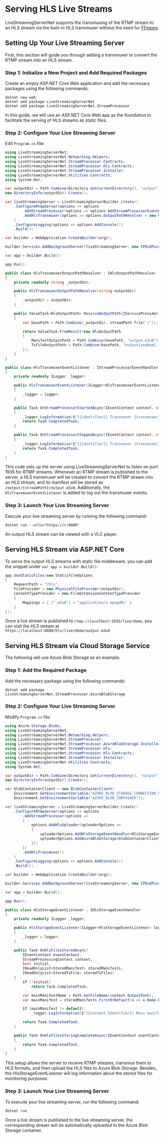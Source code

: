 # Serving HLS Live Streams

LiveStreamingServerNet supports the transmuxing of the RTMP stream to an HLS stream via the built-in HLS transmuxer without the need for [FFmpeg](https://ffmpeg.org/).

## Setting Up Your Live Streaming Server

First, this section will guide you through adding a transmuxer to convert the RTMP stream into an HLS stream.

### Step 1: Initialize a New Project and Add Required Packages

Create an empty ASP.NET Core Web application and add the necessary packages using the following commands:

```
dotnet new web
dotnet add package LiveStreamingServerNet
dotnet add package LiveStreamingServerNet.StreamProcessor
```

In this guide, we will use an ASP.NET Core Web app as the foundation to facilitate the serving of HLS streams as static files.

### Step 2: Configure Your Live Streaming Server

Edit `Program.cs` file:

```cs linenums="1"
using LiveStreamingServerNet;
using LiveStreamingServerNet.Networking.Helpers;
using LiveStreamingServerNet.StreamProcessor.Contracts;
using LiveStreamingServerNet.StreamProcessor.Hls.Contracts;
using LiveStreamingServerNet.StreamProcessor.Installer;
using LiveStreamingServerNet.Utilities.Contracts;
using System.Net;

var outputDir = Path.Combine(Directory.GetCurrentDirectory(), "output");
new DirectoryInfo(outputDir).Create();

var liveStreamingServer = LiveStreamingServerBuilder.Create()
    .ConfigureRtmpServer(options => options
        .AddStreamProcessor(options => options.AddStreamProcessorEventHandler<HlsTransmuxerEventListener>())
        .AddHlsTransmuxer(options => options.OutputPathResolver = new HlsTransmuxerOutputPathResolver(outputDir))
    )
    .ConfigureLogging(options => options.AddConsole())
    .Build();

var builder = WebApplication.CreateBuilder(args);

builder.Services.AddBackgroundServer(liveStreamingServer, new IPEndPoint(IPAddress.Any, 1935));

var app = builder.Build();

app.Run();

public class HlsTransmuxerOutputPathResolver : IHlsOutputPathResolver
{
    private readonly string _outputDir;

    public HlsTransmuxerOutputPathResolver(string outputDir)
    {
        _outputDir = outputDir;
    }

    public ValueTask<HlsOutputPath> ResolveOutputPath(IServiceProvider services, Guid contextIdentifier, string streamPath, IReadOnlyDictionary<string, string> streamArguments)
    {
        var basePath = Path.Combine(_outputDir, streamPath.Trim('/'));

        return ValueTask.FromResult(new HlsOutputPath
        {
            ManifestOutputPath = Path.Combine(basePath, "output.m3u8"),
            TsFileOutputPath = Path.Combine(basePath, "output{seqNum}.ts")
        });
    }
}

public class HlsTransmuxerEventListener : IStreamProcessorEventHandler
{
    private readonly ILogger _logger;

    public HlsTransmuxerEventListener(ILogger<HlsTransmuxerEventListener> logger)
    {
        _logger = logger;
    }

    public Task OnStreamProcessorStartedAsync(IEventContext context, string transmuxer, Guid identifier, uint clientId, string inputPath, string outputPath, string streamPath, IReadOnlyDictionary<string, string> streamArguments)
    {
        _logger.LogInformation($"[{identifier}] Transmuxer {transmuxer} started: {inputPath} -> {outputPath}");
        return Task.CompletedTask;
    }

    public Task OnStreamProcessorStoppedAsync(IEventContext context, string transmuxer, Guid identifier, uint clientId, string inputPath, string outputPath, string streamPath, IReadOnlyDictionary<string, string> streamArguments)
    {
        _logger.LogInformation($"[{identifier}] Transmuxer {transmuxer} stopped: {inputPath} -> {outputPath}");
        return Task.CompletedTask;
    }
}
```

This code sets up the server using LiveStreamingServerNet to listen on port 1935 for RTMP streams. Whenever an RTMP stream is published to the server, a HLS transmuxer will be created to convert the RTMP stream into an HLS stream, and its manifest will be stored as `/output/{streamPath}/output.m3u8`. Additionally, the `HlsTransmuxerEventListener` is added to log out the transmuxer events.

### Step 3: Launch Your Live Streaming Server

Execute your live streaming server by running the following command:

```
dotnet run --urls="https://+:8080"
```

An output HLS stream can be viewed with a VLC player.

## Serving HLS Stream via ASP.NET Core

To serve the output HLS streams with static file middleware, you can add the snippet under `var app = builder.Build()`:

```cs linenums="1"
app.UseStaticFiles(new StaticFileOptions
{
    RequestPath = "/hls",
    FileProvider = new PhysicalFileProvider(outputDir),
    ContentTypeProvider = new FileExtensionContentTypeProvider
    {
        Mappings = { [".m3u8"] = "application/x-mpegURL" }
    }
});
```

Once a live stream is published to `rtmp://localhost:1935/live/demo`, you can visit the HLS stream at `https://localhost:8080/hls/live/demo/output.m3u8`

## Serving HLS Stream via Cloud Storage Service

The following will use Azure Blob Storage as an example.

### Step 1: Add the Required Package

Add the necessary package using the following commands:

```
dotnet add package LiveStreamingServerNet.StreamProcessor.AzureBlobStorage
```

### Step 2: Configure Your Live Streaming Server

Modify `Program.cs` file:

```cs linenums="1"
using Azure.Storage.Blobs;
using LiveStreamingServerNet;
using LiveStreamingServerNet.Networking.Helpers;
using LiveStreamingServerNet.StreamProcessor;
using LiveStreamingServerNet.StreamProcessor.AzureBlobStorage.Installer;
using LiveStreamingServerNet.StreamProcessor.Hls;
using LiveStreamingServerNet.StreamProcessor.Hls.Contracts;
using LiveStreamingServerNet.StreamProcessor.Installer;
using LiveStreamingServerNet.Utilities.Contracts;
using System.Net;

var outputDir = Path.Combine(Directory.GetCurrentDirectory(), "output");
new DirectoryInfo(outputDir).Create();

var blobContainerClient = new BlobContainerClient(
    Environment.GetEnvironmentVariable("AZURE_BLOB_STORAGE_CONNECTION_STRING"),
    Environment.GetEnvironmentVariable("AZURE_BLOB_CONTAINER"));

var liveStreamingServer = LiveStreamingServerBuilder.Create()
    .ConfigureRtmpServer(options => options
        .AddStreamProcessor(options =>
        {
            options.AddHlsUploader(uploaderOptions =>
            {
                uploaderOptions.AddHlsStorageEventHandler<HlsStorageEventListener>();
                uploaderOptions.AddAzureBlobStorage(blobContainerClient);
            });
        })
        .AddHlsTransmuxer()
    )
    .ConfigureLogging(options => options.AddConsole())
    .Build();

var builder = WebApplication.CreateBuilder(args);

builder.Services.AddBackgroundServer(liveStreamingServer, new IPEndPoint(IPAddress.Any, 1935));

var app = builder.Build();

app.Run();

public class HlsStorageEventListener : IHlsStorageEventHandler
{
    private readonly ILogger _logger;

    public HlsStorageEventListener(ILogger<HlsStorageEventListener> logger)
    {
        _logger = logger;
    }

    public Task OnHlsFilesStoredAsync(
        IEventContext eventContext,
        StreamProcessingContext context,
        bool initial,
        IReadOnlyList<StoredManifest> storedManifests,
        IReadOnlyList<StoredTsFile> storedTsFiles)
    {
        if (!initial)
            return Task.CompletedTask;

        var mainManifestName = Path.GetFileName(context.OutputPath);
        var mainManifest = storedManifests.FirstOrDefault(x => x.Name.Equals(mainManifestName));

        if (mainManifest != default)
            _logger.LogInformation($"[{context.Identifier}] Main manifest {mainManifestName} stored at {mainManifest.Uri}");

        return Task.CompletedTask;
    }

    public Task OnHlsFilesStoringCompleteAsync(IEventContext eventContext, StreamProcessingContext context)
    {
        return Task.CompletedTask;
    }
}
```

This setup allows the server to receive RTMP streams, transmux them to HLS formats, and then upload the HLS files to Azure Blob Storage. Besides, the HlsStorageEventListener will log information about the stored files for monitoring purposes.

### Step 3: Launch Your Live Streaming Server

To execute your live streaming server, run the following command:

```
dotnet run
```

Once a live stream is published to the live streaming server, the corresponding stream will be automatically uploaded to the Azure Blob Storage container.
